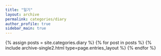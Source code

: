 ```yaml
---
title: "일기"
layout: archive
permalink: categories/diary
author_profile: true
sidebar_main: true
---
```



{% assign posts = site.categories.diary %}
{% for post in posts %} {% include archive-single2.html type=page.entries_layout %} {% endfor %}